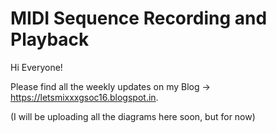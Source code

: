 # MIDI Sequence Recording and Playback

Hi Everyone\!

Please find all the weekly updates on my Blog -\>
<https://letsmixxxgsoc16.blogspot.in>.

(I will be uploading all the diagrams here soon, but for now)
